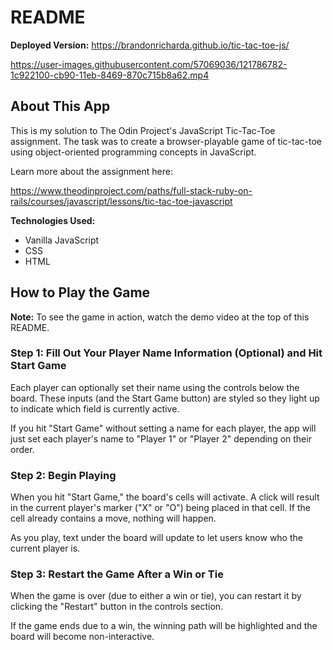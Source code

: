 # README

**Deployed Version:** https://brandonricharda.github.io/tic-tac-toe-js/

https://user-images.githubusercontent.com/57069036/121786782-1c922100-cb90-11eb-8469-870c715b8a62.mp4

## About This App

This is my solution to The Odin Project's JavaScript Tic-Tac-Toe assignment. The task was to create a browser-playable game of tic-tac-toe using object-oriented programming concepts in JavaScript.

Learn more about the assignment here:

https://www.theodinproject.com/paths/full-stack-ruby-on-rails/courses/javascript/lessons/tic-tac-toe-javascript

**Technologies Used:**

- Vanilla JavaScript
- CSS
- HTML

## How to Play the Game

**Note:** To see the game in action, watch the demo video at the top of this README.

### Step 1: Fill Out Your Player Name Information (Optional) and Hit Start Game

Each player can optionally set their name using the controls below the board. These inputs (and the Start Game button) are styled so they light up to indicate which field is currently active.

If you hit "Start Game" without setting a name for each player, the app will just set each player's name to "Player 1" or "Player 2" depending on their order.

### Step 2: Begin Playing

When you hit "Start Game," the board's cells will activate. A click will result in the current player's marker ("X" or "O") being placed in that cell. If the cell already contains a move, nothing will happen.

As you play, text under the board will update to let users know who the current player is.

### Step 3: Restart the Game After a Win or Tie

When the game is over (due to either a win or tie), you can restart it by clicking the "Restart" button in the controls section.

If the game ends due to a win, the winning path will be highlighted and the board will become non-interactive.
